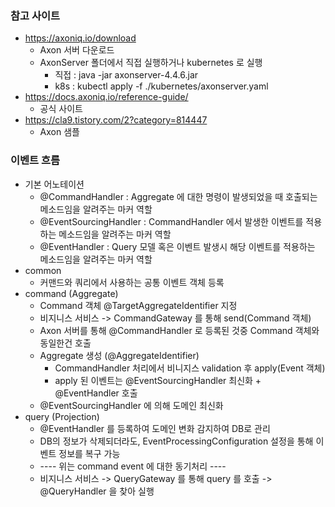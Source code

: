 ### 참고 사이트
* https://axoniq.io/download
    * Axon 서버 다운로드
    * AxonServer 폴더에서 직접 실행하거나 kubernetes 로 실행
        * 직접 : java -jar axonserver-4.4.6.jar
        * k8s : kubectl apply -f ./kubernetes/axonserver.yaml
* https://docs.axoniq.io/reference-guide/
    * 공식 사이트 
* https://cla9.tistory.com/2?category=814447
    * Axon 샘플

### 이벤트 흐름
* 기본 어노테이션 
    * @CommandHandler : Aggregate 에 대한 명령이 발생되었을 때 호출되는 메소드임을 알려주는 마커 역할
    * @EventSourcingHandler : CommandHandler 에서 발생한 이벤트를 적용하는 메소드임을 알려주는 마커 역할
    * @EventHandler : Query 모델 혹은 이벤트 발생시 해당 이벤트를 적용하는 메소드임을 알려주는 마커 역할
* common
    * 커맨드와 쿼리에서 사용하는 공통 이벤트 객체 등록
* command (Aggregate)
    * Command 객체 @TargetAggregateIdentifier 지정
    * 비지니스 서비스 -> CommandGateway 를 통해 send(Command 객체)
    * Axon 서버를 통해 @CommandHandler 로 등록된 것중 Command 객체와 동일한건 호출
    * Aggregate 생성 (@AggregateIdentifier)
        * CommandHandler 처리에서 비니지스 validation 후 apply(Event 객체)
        * apply 된 이벤트는 @EventSourcingHandler 최신화 + @EventHandler 호출
    * @EventSourcingHandler 에 의해 도메인 최신화
* query (Projection)
    * @EventHandler 를 등록하여 도메인 변화 감지하여 DB로 관리
    * DB의 정보가 삭제되더라도, EventProcessingConfiguration 설정을 통해 이벤트 정보를 복구 가능
    * ---- 위는 command event 에 대한 동기처리 ----
    * 비지니스 서비스 -> QueryGateway 를 통해 query 를 호출 -> @QueryHandler 을 찾아 실행
    
    
    
        